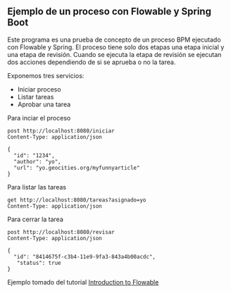 ## Ejemplo de un proceso con Flowable y Spring Boot

Este programa es una prueba de concepto de un proceso BPM ejecutado con Flowable y Spring. El proceso tiene solo dos etapas una etapa inicial y una etapa de revisión. Cuando se ejecuta la etapa de revisión se ejecutan dos acciones dependiendo de si se aprueba o no la tarea.

Exponemos tres servicios: 
- Iniciar proceso 
- Listar tareas
- Aprobar una tarea

Para inciar el proceso
```
post http://localhost:8080/iniciar
Content-Type: application/json

{
  "id": "1234",
  "author": "yo",
  "url": "yo.geocities.org/myfunnyarticle"
}
```

Para listar las tareas
```
get http://localhost:8080/tareas?asignado=yo
Content-Type: application/json
```


Para cerrar la tarea
```
post http://localhost:8080/revisar
Content-Type: application/json

{
  "id": "8414675f-c3b4-11e9-9fa3-843a4b00acdc",
   "status": true
}
```

Ejemplo tomado del tutorial [Introduction to Flowable](http://www.baeldung.com/flowable)
